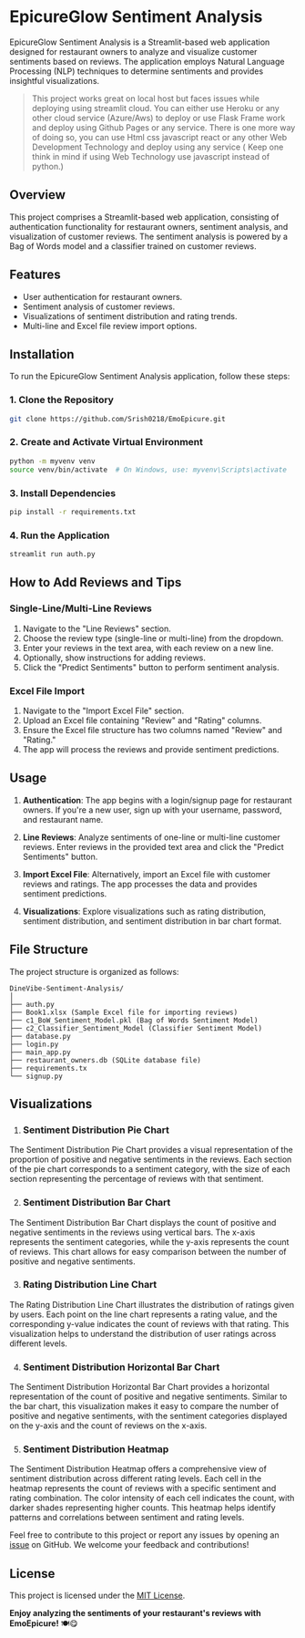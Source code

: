 ﻿# EpicureGlow Sentiment Analysis

EpicureGlow Sentiment Analysis is a Streamlit-based web application designed for restaurant owners to analyze and visualize customer sentiments based on reviews. The application employs Natural Language Processing (NLP) techniques to determine sentiments and provides insightful visualizations.

> This project works great on local host but faces issues while deploying using streamlit cloud. You can either use Heroku or any other cloud service (Azure/Aws) to deploy or use Flask Frame work and deploy using Github Pages or any service.
> There is one more way of doing so, you can use Html css javascript react or any other Web Development Technology and deploy using any service ( Keep one think in mind if using Web Technology use javascript instead of python.)
## Overview

This project comprises a Streamlit-based web application, consisting of authentication functionality for restaurant owners, sentiment analysis, and visualization of customer reviews. The sentiment analysis is powered by a Bag of Words model and a classifier trained on customer reviews.

## Features

- User authentication for restaurant owners.
- Sentiment analysis of customer reviews.
- Visualizations of sentiment distribution and rating trends.
- Multi-line and Excel file review import options.

## Installation

To run the EpicureGlow Sentiment Analysis application, follow these steps:

### 1. Clone the Repository

```bash
git clone https://github.com/Srish0218/EmoEpicure.git
```

### 2. Create and Activate Virtual Environment

```bash
python -m myvenv venv
source venv/bin/activate  # On Windows, use: myvenv\Scripts\activate
```

### 3. Install Dependencies

```bash
pip install -r requirements.txt
```

### 4. Run the Application

```bash
streamlit run auth.py
```

## How to Add Reviews and Tips

### Single-Line/Multi-Line Reviews

1. Navigate to the "Line Reviews" section.
2. Choose the review type (single-line or multi-line) from the dropdown.
3. Enter your reviews in the text area, with each review on a new line.
4. Optionally, show instructions for adding reviews.
5. Click the "Predict Sentiments" button to perform sentiment analysis.

### Excel File Import

1. Navigate to the "Import Excel File" section.
2. Upload an Excel file containing "Review" and "Rating" columns.
3. Ensure the Excel file structure has two columns named "Review" and "Rating."
4. The app will process the reviews and provide sentiment predictions.

## Usage

1. **Authentication**: The app begins with a login/signup page for restaurant owners. If you're a new user, sign up with your username, password, and restaurant name.

2. **Line Reviews**: Analyze sentiments of one-line or multi-line customer reviews. Enter reviews in the provided text area and click the "Predict Sentiments" button.

3. **Import Excel File**: Alternatively, import an Excel file with customer reviews and ratings. The app processes the data and provides sentiment predictions.

4. **Visualizations**: Explore visualizations such as rating distribution, sentiment distribution, and sentiment distribution in bar chart format.

## File Structure

The project structure is organized as follows:

```plaintext
DineVibe-Sentiment-Analysis/
│
├── auth.py
├── Book1.xlsx (Sample Excel file for importing reviews)
├── c1_BoW_Sentiment_Model.pkl (Bag of Words Sentiment Model)
├── c2_Classifier_Sentiment_Model (Classifier Sentiment Model)
├── database.py
├── login.py
├── main_app.py
├── restaurant_owners.db (SQLite database file)
├── requirements.tx
└── signup.py
```

## Visualizations

1. ### Sentiment Distribution Pie Chart

The Sentiment Distribution Pie Chart provides a visual representation of the proportion of positive and negative sentiments in the reviews. Each section of the pie chart corresponds to a sentiment category, with the size of each section representing the percentage of reviews with that sentiment.

2. ### Sentiment Distribution Bar Chart

The Sentiment Distribution Bar Chart displays the count of positive and negative sentiments in the reviews using vertical bars. The x-axis represents the sentiment categories, while the y-axis represents the count of reviews. This chart allows for easy comparison between the number of positive and negative sentiments.

3. ### Rating Distribution Line Chart

The Rating Distribution Line Chart illustrates the distribution of ratings given by users. Each point on the line chart represents a rating value, and the corresponding y-value indicates the count of reviews with that rating. This visualization helps to understand the distribution of user ratings across different levels.

4. ### Sentiment Distribution Horizontal Bar Chart

The Sentiment Distribution Horizontal Bar Chart provides a horizontal representation of the count of positive and negative sentiments. Similar to the bar chart, this visualization makes it easy to compare the number of positive and negative sentiments, with the sentiment categories displayed on the y-axis and the count of reviews on the x-axis.

5. ### Sentiment Distribution Heatmap

The Sentiment Distribution Heatmap offers a comprehensive view of sentiment distribution across different rating levels. Each cell in the heatmap represents the count of reviews with a specific sentiment and rating combination. The color intensity of each cell indicates the count, with darker shades representing higher counts. This heatmap helps identify patterns and correlations between sentiment and rating levels.


Feel free to contribute to this project or report any issues by opening an [issue](https://github.com/Srish0218/EpicureGlowSentiment/issues) on GitHub. We welcome your feedback and contributions!

## License

This project is licensed under the [MIT License](LICENSE.md).

**Enjoy analyzing the sentiments of your restaurant's reviews with EmoEpicure!** 🍽️😋

